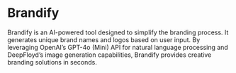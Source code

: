 # Brandify
Brandify is an AI-powered tool designed to simplify the branding process. It generates unique brand names and logos based on user input. By leveraging OpenAI’s GPT-4o (Mini) API for natural language processing and DeepFloyd’s image generation capabilities, Brandify provides creative branding solutions in seconds.

